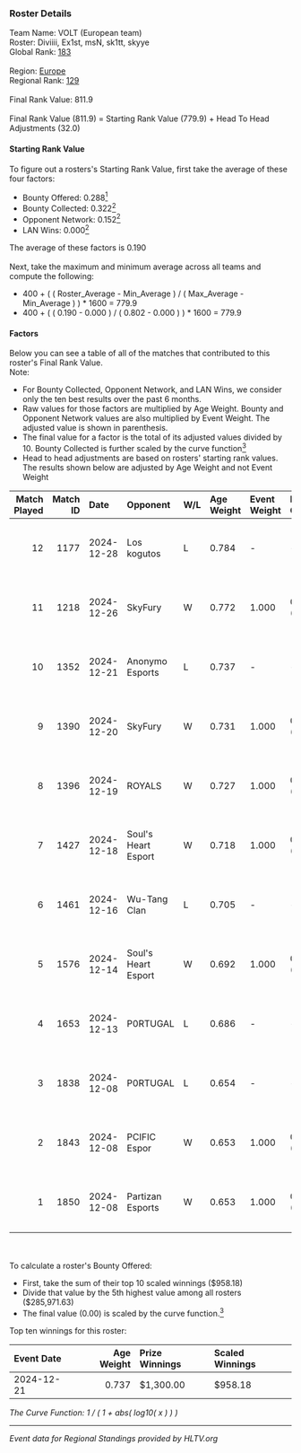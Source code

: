 ### Roster Details<br />
Team Name: VOLT (European team)<br />
Roster: Diviiii, Ex1st, msN, sk1tt, skyye<br />
Global Rank: [183](../../standings_global_2025_02_28.md)<br />
<br />
Region: [Europe]( ../../standings_europe_2025_02_28.md)<br />
Regional Rank: [129]( ../../standings_europe_2025_02_28.md)<br />
<br />
Final Rank Value:  811.9<br />
<br />
Final Rank Value (811.9) = Starting Rank Value (779.9) + Head To Head Adjustments (32.0)<br />

#### Starting Rank Value<br />
To figure out a rosters's Starting Rank Value, first take the average of these four factors:<br />
- Bounty Offered: 0.288[<sup>1</sup>](#table2)
- Bounty Collected: 0.322[<sup>2</sup>](#table1)
- Opponent Network: 0.152[<sup>2</sup>](#table1)
- LAN Wins: 0.000[<sup>2</sup>](#table1)

The average of these factors is 0.190<br />
<br />
Next, take the maximum and minimum average across all teams and compute the following:<br />
- 400 + ( ( Roster_Average - Min_Average ) / ( Max_Average - Min_Average ) ) * 1600 = 779.9
- 400 + ( ( 0.190 - 0.000 ) / ( 0.802 - 0.000 ) ) * 1600 = 779.9


#### Factors<br />
Below you can see a table of all of the matches that contributed to this roster's Final Rank Value.<br />
Note:<br />

- For Bounty Collected, Opponent Network, and LAN Wins, we consider only the ten best results over the past 6 months.
- Raw values for those factors are multiplied by Age Weight. Bounty and Opponent Network values are also multiplied by Event Weight. The adjusted value is shown in parenthesis.
- The final value for a factor is the total of its adjusted values divided by 10. Bounty Collected is further scaled by the curve function[<sup>3</sup>](#curveFunction)
- Head to head adjustments are based on rosters' starting rank values. The results shown below are adjusted by Age Weight and not Event Weight
<span id="table1"></span><br />


| Match Played | Match ID | Date       | Opponent            | W/L | Age Weight | Event Weight | Bounty Collected | Opponent Network | LAN Wins  | H2H Adj. | Roster                            |
| -: | -: | :- | :- | :- | :- | :- | :- | :- | :- | -: | :- |
|           12 |     1177 | 2024-12-28 | Los kogutos         | L   | 0.784      | -            | -                | -                | -         |    -5.98 | Diviiii, Ex1st, msN, sk1tt, skyye |
|           11 |     1218 | 2024-12-26 | SkyFury             | W   | 0.772      | 1.000        | 0.005 (0.004)    | 0.367 (0.284)    | 0 (0.000) |     9.52 | Diviiii, Ex1st, msN, sk1tt, skyye |
|           10 |     1352 | 2024-12-21 | Anonymo Esports     | L   | 0.737      | -            | -                | -                | -         |    -4.95 | Diviiii, Ex1st, msN, sk1tt, skyye |
|            9 |     1390 | 2024-12-20 | SkyFury             | W   | 0.731      | 1.000        | 0.005 (0.004)    | 0.367 (0.269)    | 0 (0.000) |     9.22 | Diviiii, Ex1st, msN, sk1tt, skyye |
|            8 |     1396 | 2024-12-19 | ROYALS              | W   | 0.727      | 1.000        | 0.005 (0.004)    | 0.223 (0.162)    | 0 (0.000) |    10.28 | Diviiii, Ex1st, msN, sk1tt, skyye |
|            7 |     1427 | 2024-12-18 | Soul's Heart Esport | W   | 0.718      | 1.000        | 0.000 (0.000)    | 0.035 (0.025)    | 0 (0.000) |     4.32 | Diviiii, Ex1st, msN, sk1tt, skyye |
|            6 |     1461 | 2024-12-16 | Wu-Tang Clan        | L   | 0.705      | -            | -                | -                | -         |   -13.29 | Diviiii, Ex1st, msN, sk1tt, skyye |
|            5 |     1576 | 2024-12-14 | Soul's Heart Esport | W   | 0.692      | 1.000        | 0.000 (0.000)    | 0.035 (0.024)    | 0 (0.000) |     3.74 | Diviiii, Ex1st, msN, sk1tt, skyye |
|            4 |     1653 | 2024-12-13 | P0RTUGAL            | L   | 0.686      | -            | -                | -                | -         |    -5.40 | Ex1st, JBOEN, msN, sk1tt, skyye   |
|            3 |     1838 | 2024-12-08 | P0RTUGAL            | L   | 0.654      | -            | -                | -                | -         |    -5.39 | Ex1st, msN, sk1tt, smekk, zur1s   |
|            2 |     1843 | 2024-12-08 | PCIFIC Espor        | W   | 0.653      | 1.000        | 0.005 (0.003)    | 0.275 (0.179)    | 0 (0.000) |    10.84 | Ex1st, msN, sk1tt, smekk, zur1s   |
|            1 |     1850 | 2024-12-08 | Partizan Esports    | W   | 0.653      | 1.000        | 0.097 (0.064)    | 0.878 (0.573)    | 0 (0.000) |    19.08 | Ex1st, msN, sk1tt, smekk, zur1s   |

<br />
<span id="table2"></span><br />
To calculate a roster's Bounty Offered:<br />

- First, take the sum of their top 10 scaled winnings ($958.18)
- Divide that value by the 5th highest value among all rosters ($285,971.63)
- The final value (0.00) is scaled by the curve function.[<sup>3</sup>](#curveFunction)

Top ten winnings for this roster:<br />

| Event Date | Age Weight | Prize Winnings | Scaled Winnings |
| :- | -: | :- | :- |
| 2024-12-21 |      0.737 | $1,300.00      | $958.18         |


<span id="curveFunction"></span>_The Curve Function: 1 / ( 1 + abs( log10( x ) ) )_<br />

---
_Event data for Regional Standings provided by HLTV.org_<br />
